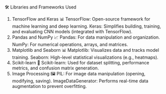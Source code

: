 🛠 Libraries and Frameworks Used
1. TensorFlow and Keras 📊
TensorFlow: Open-source framework for machine learning and deep learning.
Keras: Simplifies building, training, and evaluating CNN models (integrated with TensorFlow).
2. Pandas and NumPy 📈
Pandas: For data manipulation and organization.
NumPy: For numerical operations, arrays, and matrices.
3. Matplotlib and Seaborn 📊
Matplotlib: Visualizes data and tracks model training.
Seaborn: High-level statistical visualizations (e.g., heatmaps).
4. Scikit-learn 🧠
Scikit-learn: Used for dataset splitting, performance metrics, and confusion matrix generation.
5. Image Processing 🖼
PIL: For image data manipulation (opening, modifying, saving).
ImageDataGenerator: Performs real-time data augmentation to prevent overfitting.
